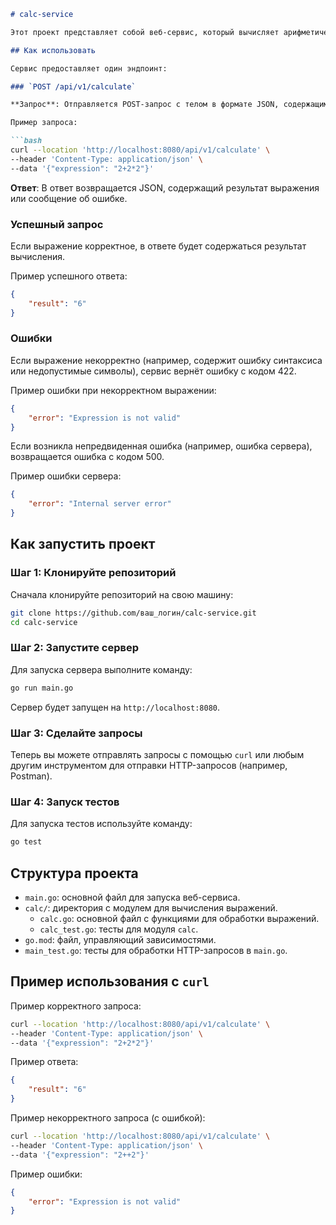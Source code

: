 ```markdown
# calc-service

Этот проект представляет собой веб-сервис, который вычисляет арифметические выражения. Пользователь отправляет арифметическое выражение через HTTP-запрос, и сервис возвращает результат вычисления.

## Как использовать

Сервис предоставляет один эндпоинт:

### `POST /api/v1/calculate`

**Запрос**: Отправляется POST-запрос с телом в формате JSON, содержащим арифметическое выражение.

Пример запроса:

```bash
curl --location 'http://localhost:8080/api/v1/calculate' \
--header 'Content-Type: application/json' \
--data '{"expression": "2+2*2"}'
```

**Ответ**: В ответ возвращается JSON, содержащий результат выражения или сообщение об ошибке.

### Успешный запрос

Если выражение корректное, в ответе будет содержаться результат вычисления.

Пример успешного ответа:

```json
{
    "result": "6"
}
```

### Ошибки

Если выражение некорректно (например, содержит ошибку синтаксиса или недопустимые символы), сервис вернёт ошибку с кодом 422.

Пример ошибки при некорректном выражении:

```json
{
    "error": "Expression is not valid"
}
```

Если возникла непредвиденная ошибка (например, ошибка сервера), возвращается ошибка с кодом 500.

Пример ошибки сервера:

```json
{
    "error": "Internal server error"
}
```

## Как запустить проект

### Шаг 1: Клонируйте репозиторий

Сначала клонируйте репозиторий на свою машину:

```bash
git clone https://github.com/ваш_логин/calc-service.git
cd calc-service
```

### Шаг 2: Запустите сервер

Для запуска сервера выполните команду:

```bash
go run main.go
```

Сервер будет запущен на `http://localhost:8080`.

### Шаг 3: Сделайте запросы

Теперь вы можете отправлять запросы с помощью `curl` или любым другим инструментом для отправки HTTP-запросов (например, Postman).

### Шаг 4: Запуск тестов

Для запуска тестов используйте команду:

```bash
go test
```

## Структура проекта

- `main.go`: основной файл для запуска веб-сервиса.
- `calc/`: директория с модулем для вычисления выражений.
    - `calc.go`: основной файл с функциями для обработки выражений.
    - `calc_test.go`: тесты для модуля `calc`.
- `go.mod`: файл, управляющий зависимостями.
- `main_test.go`: тесты для обработки HTTP-запросов в `main.go`.

## Пример использования с `curl`

Пример корректного запроса:

```bash
curl --location 'http://localhost:8080/api/v1/calculate' \
--header 'Content-Type: application/json' \
--data '{"expression": "2+2*2"}'
```

Пример ответа:

```json
{
    "result": "6"
}
```

Пример некорректного запроса (с ошибкой):

```bash
curl --location 'http://localhost:8080/api/v1/calculate' \
--header 'Content-Type: application/json' \
--data '{"expression": "2++2"}'
```

Пример ошибки:

```json
{
    "error": "Expression is not valid"
}
```
